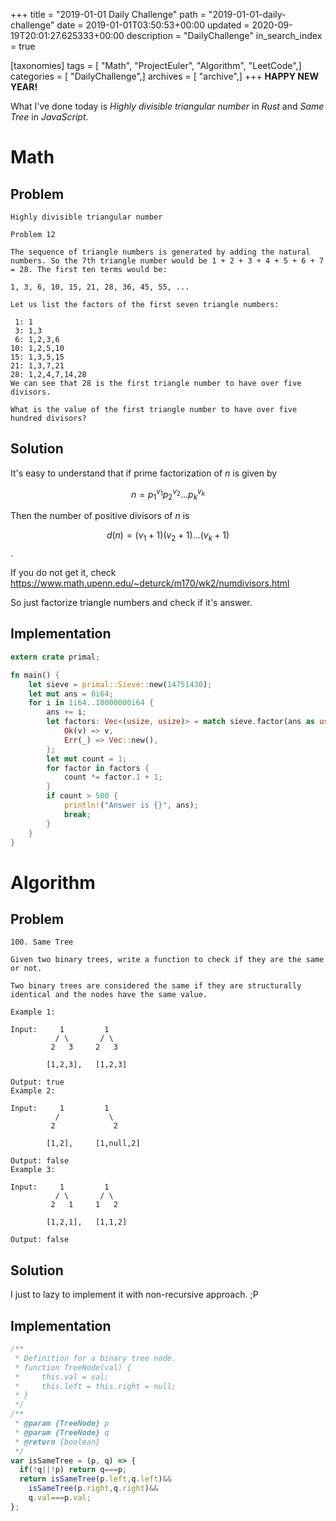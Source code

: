 +++
title = "2019-01-01 Daily Challenge"
path = "2019-01-01-daily-challenge"
date = 2019-01-01T03:50:53+00:00
updated = 2020-09-19T20:01:27.625333+00:00
description = "DailyChallenge"
in_search_index = true

[taxonomies]
tags = [ "Math", "ProjectEuler", "Algorithm", "LeetCode",]
categories = [ "DailyChallenge",]
archives = [ "archive",]
+++
**HAPPY NEW YEAR!**

What I've done today is *Highly divisible triangular number* in *Rust* and *Same Tree* in *JavaScript*.

<!-- more -->

# Math

## Problem

```
Highly divisible triangular number

Problem 12 

The sequence of triangle numbers is generated by adding the natural numbers. So the 7th triangle number would be 1 + 2 + 3 + 4 + 5 + 6 + 7 = 28. The first ten terms would be:

1, 3, 6, 10, 15, 21, 28, 36, 45, 55, ...

Let us list the factors of the first seven triangle numbers:

 1: 1
 3: 1,3
 6: 1,2,3,6
10: 1,2,5,10
15: 1,3,5,15
21: 1,3,7,21
28: 1,2,4,7,14,28
We can see that 28 is the first triangle number to have over five divisors.

What is the value of the first triangle number to have over five hundred divisors?
```

## Solution

It's easy to understand that if prime factorization of $n$ is given by

$$n=p_1^{v_1}p_2^{v_2}...p_k^{v_k}$$

Then the number of positive divisors of $n$ is 

$$d(n)=(v_1+1)(v_2+1)...(v_k+1)$$.

If you do not get it, check https://www.math.upenn.edu/~deturck/m170/wk2/numdivisors.html

So just factorize triangle numbers and check if it's answer.

## Implementation

```rust
extern crate primal;

fn main() {
    let sieve = primal::Sieve::new(14751430);
    let mut ans = 0i64;
    for i in 1i64..10000000i64 {
        ans += i;
        let factors: Vec<(usize, usize)> = match sieve.factor(ans as usize) {
            Ok(v) => v,
            Err(_) => Vec::new(),
        };
        let mut count = 1;
        for factor in factors {
            count *= factor.1 + 1;
        }
        if count > 500 {
            println!("Answer is {}", ans);
            break;
        }
    }
}

```

# Algorithm

## Problem

```
100. Same Tree

Given two binary trees, write a function to check if they are the same or not.

Two binary trees are considered the same if they are structurally identical and the nodes have the same value.

Example 1:

Input:     1         1
          / \       / \
         2   3     2   3

        [1,2,3],   [1,2,3]

Output: true
Example 2:

Input:     1         1
          /           \
         2             2

        [1,2],     [1,null,2]

Output: false
Example 3:

Input:     1         1
          / \       / \
         2   1     1   2

        [1,2,1],   [1,1,2]

Output: false
```



## Solution

I just to lazy to implement it with non-recursive approach. ;P

## Implementation

```js
/**
 * Definition for a binary tree node.
 * function TreeNode(val) {
 *     this.val = val;
 *     this.left = this.right = null;
 * }
 */
/**
 * @param {TreeNode} p
 * @param {TreeNode} q
 * @return {boolean}
 */
var isSameTree = (p, q) => {
  if(!q||!p) return q===p;
  return isSameTree(p.left,q.left)&&
    isSameTree(p.right,q.right)&&
    q.val===p.val;
};
```